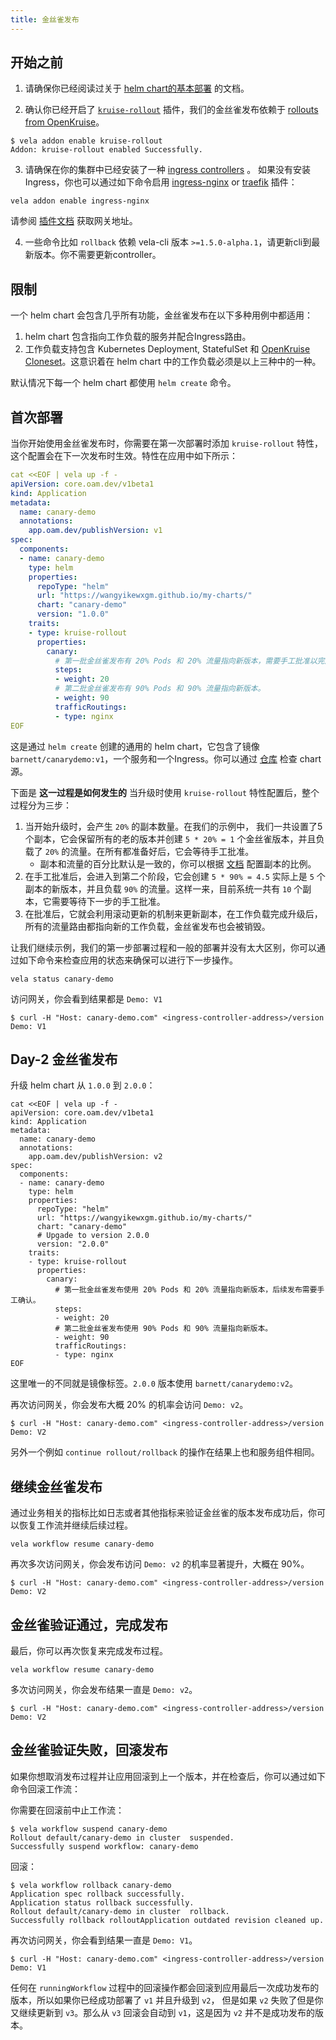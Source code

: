 ```yaml
---
title: 金丝雀发布
---
```


## 开始之前

1. 请确保你已经阅读过关于 [helm chart的基本部署](./helm) 的文档。

2. 确认你已经开启了 [`kruise-rollout`](../reference/addons/kruise-rollout) 插件，我们的金丝雀发布依赖于 [rollouts from OpenKruise](https://github.com/openkruise/rollouts)。
  ```shell
  $ vela addon enable kruise-rollout
  Addon: kruise-rollout enabled Successfully.
  ```

3. 请确保在你的集群中已经安装了一种 [ingress controllers](https://kubernetes.github.io/ingress-nginx/deploy/) 。
   如果没有安装Ingress，你也可以通过如下命令启用 [ingress-nginx](../reference/addons/nginx-ingress-controller) or [traefik](../reference/addons/traefik) 插件：
  ```shell
  vela addon enable ingress-nginx
  ```
  请参阅 [插件文档](../reference/addons/nginx-ingress-controller) 获取网关地址。

4. 一些命令比如 `rollback` 依赖 vela-cli 版本 `>=1.5.0-alpha.1`，请更新cli到最新版本。你不需要更新controller。

## 限制

一个 helm chart 会包含几乎所有功能，金丝雀发布在以下多种用例中都适用：

1. helm chart 包含指向工作负载的服务并配合Ingress路由。
2. 工作负载支持包含 Kubernetes Deployment, StatefulSet 和 [OpenKruise Cloneset](https://openkruise.io/docs/user-manuals/cloneset/)。这意识着在 helm chart 中的工作负载必须是以上三种中的一种。

默认情况下每一个 helm chart 都使用 `helm create` 命令。

## 首次部署

当你开始使用金丝雀发布时，你需要在第一次部署时添加 `kruise-rollout` 特性，这个配置会在下一次发布时生效。特性在应用中如下所示：

```yaml
cat <<EOF | vela up -f -
apiVersion: core.oam.dev/v1beta1
kind: Application
metadata:
  name: canary-demo
  annotations:
    app.oam.dev/publishVersion: v1
spec:
  components:
  - name: canary-demo
    type: helm
    properties:
      repoType: "helm"
      url: "https://wangyikewxgm.github.io/my-charts/"
      chart: "canary-demo"
      version: "1.0.0"
    traits:
    - type: kruise-rollout
      properties:
        canary:
          # 第一批金丝雀发布有 20% Pods 和 20% 流量指向新版本，需要手工批准以完成后续操作。
          steps:
          - weight: 20
          # 第二批金丝雀发布有 90% Pods 和 90% 流量指向新版本。
          - weight: 90
          trafficRoutings:
          - type: nginx
EOF
```

这是通过 `helm create` 创建的通用的 helm chart，它包含了镜像 `barnett/canarydemo:v1`，一个服务和一个Ingress。你可以通过 [仓库](https://github.com/wangyikewxgm/my-charts/tree/main/canary-demo) 检查 chart 源。

下面是 **这一过程是如何发生的** 当升级时使用 `kruise-rollout` 特性配置后，整个过程分为三步：

1. 当开始升级时，会产生 `20%` 的副本数量。在我们的示例中， 我们一共设置了5个副本，它会保留所有的老的版本并创建 `5 * 20% = 1` 个金丝雀版本，并且负载了 `20%` 的流量。在所有都准备好后，它会等待手工批准。
   - 副本和流量的百分比默认是一致的，你可以根据 [文档](../../reference/addons/kruise-rollout) 配置副本的比例。
2. 在手工批准后，会进入到第二个阶段，它会创建 `5 * 90% = 4.5` 实际上是 `5` 个副本的新版本，并且负载 `90%` 的流量。这样一来，目前系统一共有 `10` 个副本，它需要等待下一步的手工批准。
3. 在批准后，它就会利用滚动更新的机制来更新副本，在工作负载完成升级后，所有的流量路由都指向新的工作负载，金丝雀发布也会被销毁。

让我们继续示例，我们的第一步部署过程和一般的部署并没有太大区别，你可以通过如下命令来检查应用的状态来确保可以进行下一步操作。

```shell
vela status canary-demo
```

访问网关，你会看到结果都是 `Demo: V1`
```shell
$ curl -H "Host: canary-demo.com" <ingress-controller-address>/version
Demo: V1
```

## Day-2 金丝雀发布

升级 helm chart 从 `1.0.0` 到 `2.0.0`：

```shell
cat <<EOF | vela up -f -
apiVersion: core.oam.dev/v1beta1
kind: Application
metadata:
  name: canary-demo
  annotations:
    app.oam.dev/publishVersion: v2
spec:
  components:
  - name: canary-demo
    type: helm
    properties:
      repoType: "helm"
      url: "https://wangyikewxgm.github.io/my-charts/"
      chart: "canary-demo"
      # Upgade to version 2.0.0
      version: "2.0.0"
    traits:
    - type: kruise-rollout
      properties:
        canary:
          # 第一批金丝雀发布使用 20% Pods 和 20% 流量指向新版本，后续发布需要手工确认。
          steps:
          - weight: 20
          # 第二批金丝雀发布使用 90% Pods 和 90% 流量指向新版本。
          - weight: 90
          trafficRoutings:
          - type: nginx
EOF
```

这里唯一的不同就是镜像标签。`2.0.0` 版本使用 `barnett/canarydemo:v2`。

再次访问网关，你会发布大概 20% 的机率会访问 `Demo: v2`。

```shell
$ curl -H "Host: canary-demo.com" <ingress-controller-address>/version
Demo: V2
```

另外一个例如 `continue rollout/rollback` 的操作在结果上也和服务组件相同。


## 继续金丝雀发布

通过业务相关的指标比如日志或者其他指标来验证金丝雀的版本发布成功后，你可以恢复工作流并继续后续过程。

```shell
vela workflow resume canary-demo
```

再次多次访问网关，你会发布访问 `Demo: v2` 的机率显著提升，大概在 90%。

```shell
$ curl -H "Host: canary-demo.com" <ingress-controller-address>/version
Demo: V2
```

## 金丝雀验证通过，完成发布

最后，你可以再次恢复来完成发布过程。

```shell
vela workflow resume canary-demo
```

多次访问网关，你会发布结果一直是 `Demo: v2`。

```shell
$ curl -H "Host: canary-demo.com" <ingress-controller-address>/version
Demo: V2
```

## 金丝雀验证失败，回滚发布

如果你想取消发布过程并让应用回滚到上一个版本，并在检查后，你可以通过如下命令回滚工作流：

你需要在回滚前中止工作流：

```shell
$ vela workflow suspend canary-demo
Rollout default/canary-demo in cluster  suspended.
Successfully suspend workflow: canary-demo
```

回滚：

```shell
$ vela workflow rollback canary-demo
Application spec rollback successfully.
Application status rollback successfully.
Rollout default/canary-demo in cluster  rollback.
Successfully rollback rolloutApplication outdated revision cleaned up.
```

再次访问网关，你会看到结果一直是 `Demo: V1`。

```shell
$ curl -H "Host: canary-demo.com" <ingress-controller-address>/version
Demo: V1
```

任何在 `runningWorkflow` 过程中的回滚操作都会回滚到应用最后一次成功发布的版本，所以如果你已经成功部署了 `v1` 并且升级到 `v2`， 但是如果 `v2` 失败了但是你又继续更新到 `v3`。那么从 `v3` 回滚会自动到 `v1`，这是因为 `v2` 并不是成功发布的版本。
